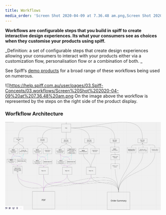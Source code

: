 ```yaml
---
title: Workflows
media_order: 'Screen Shot 2020-04-09 at 7.36.48 am.png,Screen Shot 2020-04-09 at 10.31.38 am.png'
---
```


**Workflows are configurable steps that you build in spiff to create interactive design experiences. Its what your consumers see as choices when they customise your products using spiff.**  

_Definition: a set of configurable steps that create design experiences allowing your consumers to interact with your products either via a customization flow, personalisation flow or a combination of both. _

See Spiff’s [demo products](https://demo.spiff.com.au/?target=_blank) for a broad range of these workflows being used on numerous.

![]https://help.spiff.com.au/user/pages/03.Spiff-Concepts/03.workflows/Screen%20Shot%202020-04-09%20at%207.36.48%20am.png
On the image above the workflow is represented by the steps on the right side of the product display. 

### Worfkflow Architecture 
![](Screen%20Shot%202020-04-09%20at%2010.31.38%20am.png)

